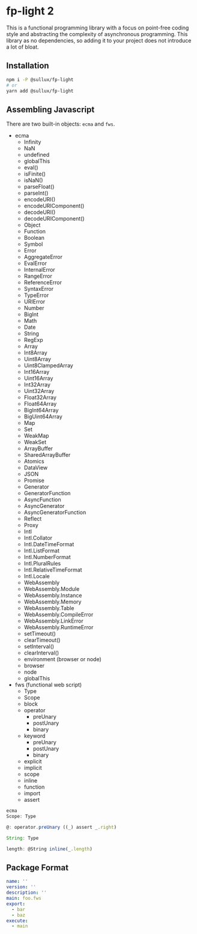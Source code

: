 # fp-light 2

This is a functional programming library with a focus on point-free coding style and abstracting the complexity of asynchronous programming. This library  as no dependencies, so adding it to your project does not introduce a lot of bloat.

## Installation

```bash
npm i -P @sullux/fp-light
# or
yarn add @sullux/fp-light
```

## Assembling Javascript

There are two built-in objects: `ecma` and `fws`.

* ecma
  * Infinity
  * NaN
  * undefined
  * globalThis
  * eval()
  * isFinite()
  * isNaN()
  * parseFloat()
  * parseInt()
  * encodeURI()
  * encodeURIComponent()
  * decodeURI()
  * decodeURIComponent()
  * Object
  * Function
  * Boolean
  * Symbol
  * Error
  * AggregateError
  * EvalError
  * InternalError
  * RangeError
  * ReferenceError
  * SyntaxError
  * TypeError
  * URIError
  * Number
  * BigInt
  * Math
  * Date
  * String
  * RegExp
  * Array
  * Int8Array
  * Uint8Array
  * Uint8ClampedArray
  * Int16Array
  * Uint16Array
  * Int32Array
  * Uint32Array
  * Float32Array
  * Float64Array
  * BigInt64Array
  * BigUint64Array
  * Map
  * Set
  * WeakMap
  * WeakSet
  * ArrayBuffer
  * SharedArrayBuffer
  * Atomics
  * DataView
  * JSON
  * Promise
  * Generator
  * GeneratorFunction
  * AsyncFunction
  * AsyncGenerator
  * AsyncGeneratorFunction
  * Reflect
  * Proxy
  * Intl
  * Intl.Collator
  * Intl.DateTimeFormat
  * Intl.ListFormat
  * Intl.NumberFormat
  * Intl.PluralRules
  * Intl.RelativeTimeFormat
  * Intl.Locale
  * WebAssembly
  * WebAssembly.Module
  * WebAssembly.Instance
  * WebAssembly.Memory
  * WebAssembly.Table
  * WebAssembly.CompileError
  * WebAssembly.LinkError
  * WebAssembly.RuntimeError
  * setTimeout()
  * clearTimeout()
  * setInterval()
  * clearInterval()
  * environment (browser or node)
  * browser
  * node
  * globalThis
* fws (functional web script)
  * Type
  * Scope
  * block
  * operator
    * preUnary
    * postUnary
    * binary
  * keyword
    * preUnary
    * postUnary
    * binary
  * explicit
  * implicit
  * scope
  * inline
  * function
  * import
  * assert

```javascript
ecma
Scope: Type

@: operator.preUnary ((_) assert _.right)

String: Type

length: @String inline(_.length)
```

## Package Format

```yaml
name: ''
version: ''
description: ''
main: foo.fws
export:
  - bar
  - baz
execute:
  - main
```

